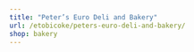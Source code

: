 ```yaml
---
title: "Peter’s Euro Deli and Bakery"
url: /etobicoke/peters-euro-deli-and-bakery/
shop: bakery
---
```

